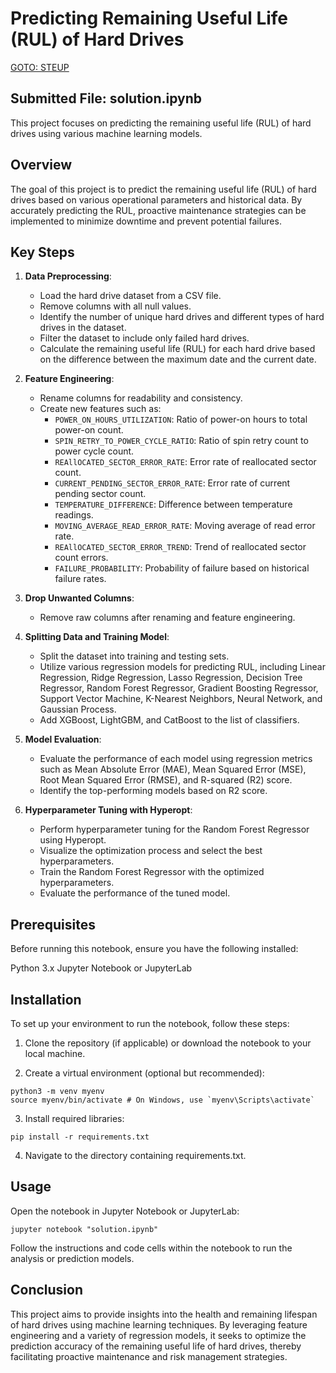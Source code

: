 # Predicting Remaining Useful Life (RUL) of Hard Drives

[GOTO:  STEUP](#Installation)

## Submitted File: solution.ipynb

This project focuses on predicting the remaining useful life (RUL) of hard drives using various machine learning models.

## Overview

The goal of this project is to predict the remaining useful life (RUL) of hard drives based on various operational parameters and historical data. By accurately predicting the RUL, proactive maintenance strategies can be implemented to minimize downtime and prevent potential failures.

## Key Steps

1. **Data Preprocessing**:
   - Load the hard drive dataset from a CSV file.
   - Remove columns with all null values.
   - Identify the number of unique hard drives and different types of hard drives in the dataset.
   - Filter the dataset to include only failed hard drives.
   - Calculate the remaining useful life (RUL) for each hard drive based on the difference between the maximum date and the current date.

2. **Feature Engineering**:
   - Rename columns for readability and consistency.
   - Create new features such as:
     - `POWER_ON_HOURS_UTILIZATION`: Ratio of power-on hours to total power-on count.
     - `SPIN_RETRY_TO_POWER_CYCLE_RATIO`: Ratio of spin retry count to power cycle count.
     - `REAllOCATED_SECTOR_ERROR_RATE`: Error rate of reallocated sector count.
     - `CURRENT_PENDING_SECTOR_ERROR_RATE`: Error rate of current pending sector count.
     - `TEMPERATURE_DIFFERENCE`: Difference between temperature readings.
     - `MOVING_AVERAGE_READ_ERROR_RATE`: Moving average of read error rate.
     - `REAllOCATED_SECTOR_ERROR_TREND`: Trend of reallocated sector count errors.
     - `FAILURE_PROBABILITY`: Probability of failure based on historical failure rates.

3. **Drop Unwanted Columns**:
   - Remove raw columns after renaming and feature engineering.

4. **Splitting Data and Training Model**:
   - Split the dataset into training and testing sets.
   - Utilize various regression models for predicting RUL, including Linear Regression, Ridge Regression, Lasso Regression, Decision Tree Regressor, Random Forest Regressor, Gradient Boosting Regressor, Support Vector Machine, K-Nearest Neighbors, Neural Network, and Gaussian Process.
   - Add XGBoost, LightGBM, and CatBoost to the list of classifiers.

5. **Model Evaluation**:
   - Evaluate the performance of each model using regression metrics such as Mean Absolute Error (MAE), Mean Squared Error (MSE), Root Mean Squared Error (RMSE), and R-squared (R2) score.
   - Identify the top-performing models based on R2 score.

6. **Hyperparameter Tuning with Hyperopt**:
   - Perform hyperparameter tuning for the Random Forest Regressor using Hyperopt.
   - Visualize the optimization process and select the best hyperparameters.
   - Train the Random Forest Regressor with the optimized hyperparameters.
   - Evaluate the performance of the tuned model.



## Prerequisites
Before running this notebook, ensure you have the following installed:

Python 3.x
Jupyter Notebook or JupyterLab

## Installation

To set up your environment to run the notebook, follow these steps:

1. Clone the repository (if applicable) or download the notebook to your local machine.

2. Create a virtual environment (optional but recommended):

```
python3 -m venv myenv
source myenv/bin/activate # On Windows, use `myenv\Scripts\activate`
```
3. Install required libraries:


```
pip install -r requirements.txt
```

4. Navigate to the directory containing requirements.txt.


## Usage

Open the notebook in Jupyter Notebook or JupyterLab:

```
jupyter notebook "solution.ipynb"
```

Follow the instructions and code cells within the notebook to run the analysis or prediction models.


## Conclusion

This project aims to provide insights into the health and remaining lifespan of hard drives using machine learning techniques. By leveraging feature engineering and a variety of regression models, it seeks to optimize the prediction accuracy of the remaining useful life of hard drives, thereby facilitating proactive maintenance and risk management strategies.


